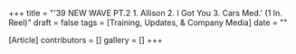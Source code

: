 +++
title = "'39 NEW WAVE PT.2 1. Allison 2. I Got You 3. Cars Med.' (1 In. Reel)"
draft = false
tags = [Training, Updates, & Company Media]
date = ""

[Article]
contributors = []
gallery = []
+++